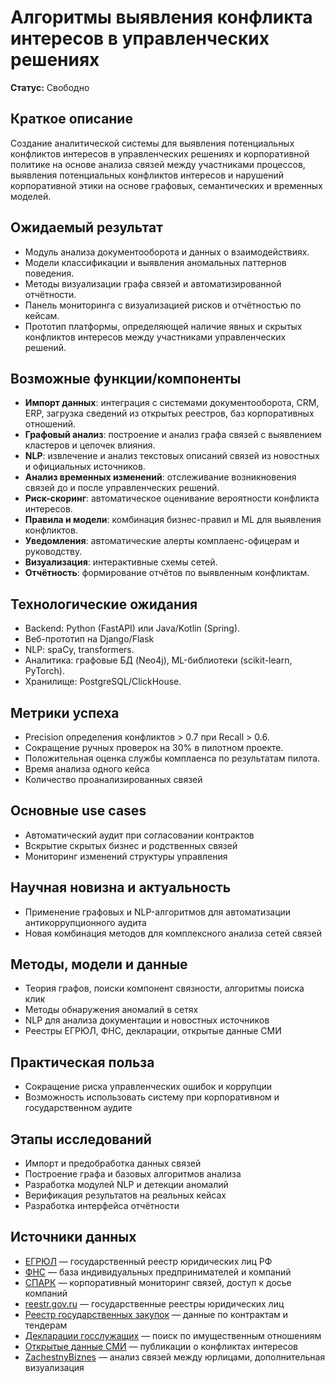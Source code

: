 # Алгоритмы выявления конфликта интересов в управленческих решениях

**Статус:** Свободно

## Краткое описание

Создание аналитической системы для выявления потенциальных конфликтов интересов в управленческих решениях и корпоративной политике на основе анализа связей между участниками процессов, выявления потенциальных конфликтов интересов и нарушений корпоративной этики на основе графовых, семантических и временных моделей.

## Ожидаемый результат

- Модуль анализа документооборота и данных о взаимодействиях.
- Модели классификации и выявления аномальных паттернов поведения.
- Методы визуализации графа связей и автоматизированной отчётности.
- Панель мониторинга с визуализацией рисков и отчётностью по кейсам.
- Прототип платформы, определяющей наличие явных и скрытых конфликтов интересов между участниками управленческих решений.

## Возможные функции/компоненты

- **Импорт данных**: интеграция с системами документооборота, CRM, ERP, загрузка сведений из открытых реестров, баз корпоративных отношений.
- **Графовый анализ**: построение и анализ графа связей с выявлением кластеров и цепочек влияния.
- **NLP**: извлечение и анализ текстовых описаний связей из новостных и официальных источников.
- **Анализ временных изменений**: отслеживание возникновения связей до и после управленческих решений.
- **Риск-скоринг**: автоматическое оценивание вероятности конфликта интересов.
- **Правила и модели**: комбинация бизнес-правил и ML для выявления конфликтов.
- **Уведомления**: автоматические алерты комплаенс-офицерам и руководству.
- **Визуализация**: интерактивные схемы сетей.
- **Отчётность**: формирование отчётов по выявленным конфликтам.

## Технологические ожидания

- Backend: Python (FastAPI) или Java/Kotlin (Spring).
- Веб-прототип на Django/Flask
- NLP: spaCy, transformers.
- Аналитика: графовые БД (Neo4j), ML-библиотеки (scikit-learn, PyTorch).
- Хранилище: PostgreSQL/ClickHouse.

## Метрики успеха

- Precision определения конфликтов > 0.7 при Recall > 0.6.
- Сокращение ручных проверок на 30% в пилотном проекте.
- Положительная оценка службы комплаенса по результатам пилота.
- Время анализа одного кейса
- Количество проанализированных связей

## Основные use cases

- Автоматический аудит при согласовании контрактов
- Вскрытие скрытых бизнес и родственных связей
- Мониторинг изменений структуры управления

## Научная новизна и актуальность

- Применение графовых и NLP-алгоритмов для автоматизации антикоррупционного аудита
- Новая комбинация методов для комплексного анализа сетей связей

## Методы, модели и данные

- Теория графов, поиски компонент связности, алгоритмы поиска клик
- Методы обнаружения аномалий в сетях
- NLP для анализа документации и новостных источников
- Реестры ЕГРЮЛ, ФНС, декларации, открытые данные СМИ

## Практическая польза

- Сокращение риска управленческих ошибок и коррупции
- Возможность использовать систему при корпоративном и государственном аудите

## Этапы исследований

- Импорт и предобработка данных связей
- Построение графа и базовых алгоритмов анализа
- Разработка модулей NLP и детекции аномалий
- Верификация результатов на реальных кейсах
- Разработка интерфейса отчётности

## Источники данных

- [ЕГРЮЛ](https://egrul.nalog.ru/) — государственный реестр юридических лиц РФ
- [ФНС](https://www.nalog.ru/rn77/program/egrip/) — база индивидуальных предпринимателей и компаний
- [СПАРК](https://spark-interfax.ru/) — корпоративный мониторинг связей, доступ к досье компаний
- [reestr.gov.ru](https://reestr.gov.ru/) — государственные реестры юридических лиц
- [Реестр государственных закупок](https://zakupki.gov.ru/) — данные по контрактам и тендерам
- [Декларации госслужащих](https://declarator.org/) — поиск по имущественным отношениям
- [Открытые данные СМИ](https://www.rbc.ru/tags/?tag=%D0%BA%D0%BE%D0%BD%D1%84%D0%BB%D0%B8%D0%BA%D1%82%20%D0%B8%D0%BD%D1%82%D0%B5%D1%80%D0%B5%D1%81%D0%BE%D0%B2) — публикации о конфликтах интересов
- [ZachestnyBiznes](https://zachestnyibiznes.ru/) — анализ связей между юрлицами, дополнительная визуализация
